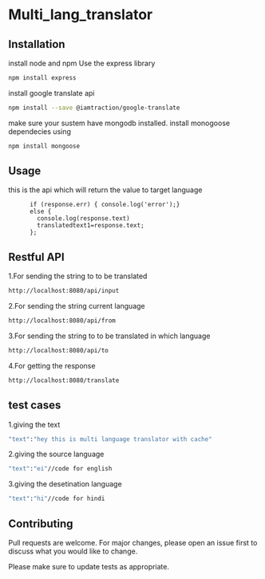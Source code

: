 # Multi_lang_translator
## Installation
install node and npm 
Use the express library  

```bash
npm install express
```

install google translate api
```bash
npm install --save @iamtraction/google-translate
```

make sure your sustem have mongodb installed.
install monogoose dependecies using

```bash
npm install mongoose
```



## Usage
this is the api which will return the value to target language
```let response = await translate('Thank you', { from: 'auto', to: 'it' });
      if (response.err) { console.log('error');}
      else { 
        console.log(response.text)
        translatedtext1=response.text;
      };
```
## Restful API

1.For sending the string to to be translated
```bash
http://localhost:8080/api/input
```
2.For sending the string current language
```bash
http://localhost:8080/api/from
```
3.For sending the string to to be translated in which language
```bash
http://localhost:8080/api/to
```

4.For getting  the response 
```bash
http://localhost:8080/translate
```


## test cases 

1.giving the text
```bash
"text":"hey this is multi language translator with cache"
```

2.giving the source language
```bash
"text":"ei"//code for english
```
3.giving the desetination language
```bash
"text":"hi"//code for hindi
```


## Contributing
Pull requests are welcome. For major changes, please open an issue first to discuss what you would like to change.

Please make sure to update tests as appropriate.

